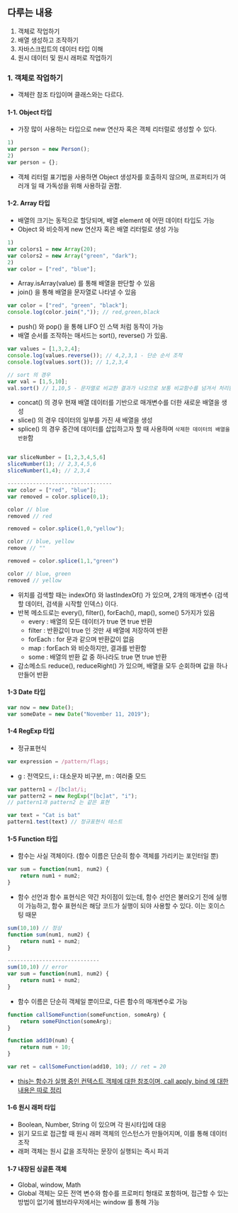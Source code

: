 ## 다루는 내용
  1. 객체로 작업하기
  2. 배열 생성하고 조작하기
  3. 자바스크립트의 데이터 타입 이해
  4. 원시 데이터 및 원시 래퍼로 작업하기

### 1. 객체로 작업하기
- 객체란 참조 타입이며 클래스와는 다르다.

#### 1-1. Object 타입
- 가장 많이 사용하는 타입으로 new 연산자 혹은 객체 리터럴로 생성할 수 있다.
```javascript
1)
var person = new Person();
2)
var person = {};
```
- 객체 리터럴 표기법을 사용하면 Object 생성자를 호출하지 않으며, 프로퍼티가 여러개 일 때 가독성을 위해 사용하길 권함.

#### 1-2. Array 타입
- 배열의 크기는 동적으로 할당되며, 배열 element 에 어떤 데이터 타입도 가능
- Object 와 비슷하게 new 연산자 혹은 배열 리터럴로 생성 가능
```javascript
1)
var colors1 = new Array(20);
var colors2 = new Array("green", "dark");
2)
var color = ["red", "blue"];
```
- Array.isArray(value) 를 통해 배열을 판단할 수 있음
- join() 을 통해 배열을 문자열로 나타낼 수 있음
```javascript
var color = ["red", "green", "black"];
console.log(color.join(",")); // red,green,black
```
- push() 와 pop() 을 통해 LIFO 인 스택 처럼 동작이 가능
- 배열 순서를 조작하는 매서드는 sort(), reverse() 가 있음.
```javascript
var values = [1,3,2,4];
console.log(values.reverse()); // 4,2,3,1 - 단순 순서 조작
console.log(values.sort()); // 1,2,3,4 

// sort 의 경우
var val = [1,5,10];
val.sort() // 1,10,5 - 문자열로 비교한 결과가 나오므로 보통 비교함수를 넘겨서 처리함
```
- concat() 의 경우 현재 배열 데이터를 기반으로 매개변수를 더한 새로운 배열을 생성
- slice() 의 경우 데이터의 일부를 가진 새 배열을 생성
- splice() 의 경우 중간에 데이터를 삽입하고자 할 때 사용하며 `삭제한 데이터의 배열을 반환`함
```javascript

var sliceNumber = [1,2,3,4,5,6]
sliceNumber(1); // 2,3,4,5,6
sliceNumber(1,4); // 2,3,4

---------------------------------
var color = ["red", "blue"];
var removed = color.splice(0,1);

color // blue
removed // red

removed = color.splice(1,0,"yellow");

color // blue, yellow
remove // ""

removed = color.splice(1,1,"green")

color // blue, green
removed // yellow
````
- 위치를 검색할 때는 indexOf() 와 lastIndexOf() 가 있으며, 2개의 매개변수 (검색할 데이터, 검색을 시작할 인덱스) 이다.
- 반복 메소드로는 every(), filter(), forEach(), map(), some() 5가지가 있음
    - every : 배열의 모든 데이터가 true 면 true 반환
    - filter : 반환값이 true 인 것만 새 배열에 저장하여 반환
    - forEach : for 문과 같으며 반환값이 없음
    - map : forEach 와 비슷하지만, 결과를 반환함
    - some : 배열의 반환 값 중 하나라도 true 면 true 반환
- 감소메소드 reduce(), reduceRight() 가 있으며, 배열을 모두 순회하며 값을 하나 만들어 반환

#### 1-3 Date 타입
```javascript
var now = new Date();
var someDate = new Date("November 11, 2019");
```

#### 1-4 RegExp 타입
- 정규표현식
```javascript
var expression = /pattern/flags;
```
- g : 전역모드, i : 대소문자 비구분, m : 여러줄 모드 
```javascript
var pattern1 = /[bc]at/i;
var pattern2 = new RegExp("[bc]at", "i");
// pattern1과 pattern2 는 같은 표현

var text = "Cat is bat"
pattern1.test(text) // 정규표현식 테스트
```

#### 1-5 Function 타입
- 함수는 사실 객체이다. (함수 이름은 단순히 함수 객체를 가리키는 포인터일 뿐)
```javascript
var sum = function(num1, num2) {
	return num1 + num2;
}
````
- 함수 선언과 함수 표현식은 약간 차이점이 있는데, 함수 선언은 불러오기 전에 실행이 가능하고, 함수 표현식은 해당 코드가 실행이 되야 사용할 수 있다. 이는 호이스팅 때문
```javascript
sum(10,10) // 정상
function sum(num1, num2) {
	return num1 + num2;
}

-----------------------------
sum(10,10) // error
var sum = function(num1, num2) {
	return num1 + num2;
}
```
- 함수 이름은 단순히 객체일 뿐이므로, 다른 함수의 매개변수로 가능
```javascript
function callSomeFunction(someFunction, someArg) {
	return someFUnction(someArg);
}

function add10(num) {
	return num + 10;
}

var ret = callSomeFunction(add10, 10); // ret = 20
```
- [this는 함수가 실행 중인 컨텍스트 객체에 대한 참조이며, call apply, bind 에 대한 내용은 따로 정리](https://github.com/ysjune/study/blob/master/JavaScript/Etc/apply%2Ccall%2Cbind.md)

#### 1-6 원시 래퍼 타입
- Boolean, Number, String 이 있으며 각 원시타입에 대응
- 읽기 모드로 접근할 때 원시 래퍼 객체의 인스턴스가 만들어지며, 이를 통해 데이터 조작
- 래퍼 객체는 원시 값을 조작하는 문장이 실행되는 즉시 파괴

#### 1-7 내장된 싱글톤 객체
- Global, window, Math
- Global 객체는 모든 전역 변수와 함수를 프로퍼티 형태로 포함하며, 접근할 수 있는 방법이 없기에 웹브라우저에서는 window 를 통해 가능
